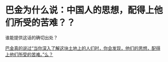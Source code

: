 # 巴金为什么说：中国人的思想，配得上他们所受的苦难？？

谁能提供这话的确切出处？

[巴金真的说过“当你深入了解这块土地上的人们时，你会发现，他们的思想，配得上他们所受的苦难。”么？](https://www.zhihu.com/question/576310725)

